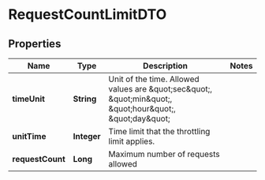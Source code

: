 

# RequestCountLimitDTO

## Properties

Name | Type | Description | Notes
------------ | ------------- | ------------- | -------------
**timeUnit** | **String** | Unit of the time. Allowed values are \&quot;sec\&quot;, \&quot;min\&quot;, \&quot;hour\&quot;, \&quot;day\&quot; | 
**unitTime** | **Integer** | Time limit that the throttling limit applies. | 
**requestCount** | **Long** | Maximum number of requests allowed | 



